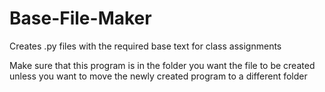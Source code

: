 # Base-File-Maker

Creates .py files with the required base text
for class assignments

Make sure that this program is in the folder
you want the file to be created unless you want
to move the newly created program to a different
folder

